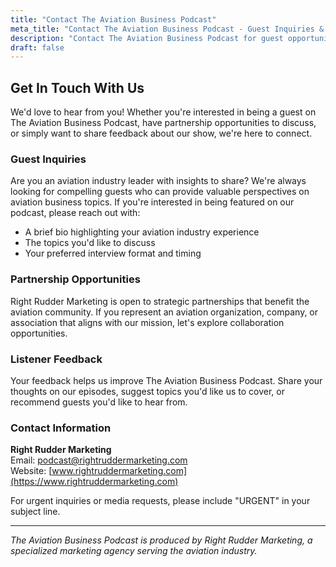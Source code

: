 ```yaml
---
title: "Contact The Aviation Business Podcast"
meta_title: "Contact The Aviation Business Podcast - Guest Inquiries & Aviation Industry Partnerships"
description: "Contact The Aviation Business Podcast for guest opportunities, aviation industry partnerships, flight school marketing inquiries, and podcast collaboration. Connect with Right Rudder Marketing's aviation business consultants and industry experts."
draft: false
---
```


## Get In Touch With Us

We'd love to hear from you! Whether you're interested in being a guest on The Aviation Business Podcast, have partnership opportunities to discuss, or simply want to share feedback about our show, we're here to connect.

### Guest Inquiries

Are you an aviation industry leader with insights to share? We're always looking for compelling guests who can provide valuable perspectives on aviation business topics. If you're interested in being featured on our podcast, please reach out with:

- A brief bio highlighting your aviation industry experience
- The topics you'd like to discuss
- Your preferred interview format and timing

### Partnership Opportunities

Right Rudder Marketing is open to strategic partnerships that benefit the aviation community. If you represent an aviation organization, company, or association that aligns with our mission, let's explore collaboration opportunities.

### Listener Feedback

Your feedback helps us improve The Aviation Business Podcast. Share your thoughts on our episodes, suggest topics you'd like us to cover, or recommend guests you'd like to hear from.

### Contact Information

**Right Rudder Marketing**  
Email: [podcast@rightruddermarketing.com](mailto:podcast@rightruddermarketing.com)  
Website: [www.rightruddermarketing.com](https://www.rightruddermarketing.com)

For urgent inquiries or media requests, please include "URGENT" in your subject line.

---

_The Aviation Business Podcast is produced by Right Rudder Marketing, a specialized marketing agency serving the aviation industry._
